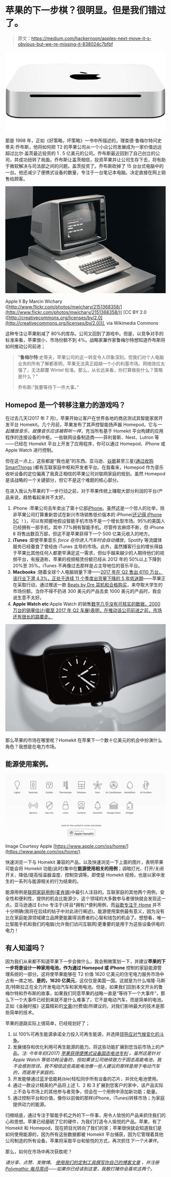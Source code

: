 # 苹果的下一步棋？很明显。但是我们错过了。

> 原文：<https://medium.com/hackernoon/apples-next-move-it-s-obvious-but-we-re-missing-it-838024c7bfbf>

![](img/0918987061762d942d6343785b01063b.png)

那是 1998 年，正如《好策略，坏策略》一书中所描述的，理查德·鲁梅尔特问史蒂夫·乔布斯，他将如何把 T2 的苹果公司从一个小众公司发展成为一家价值远远超过比尔·盖茨最近投资的 1 . 5 亿美元的公司。乔布斯最近回到了自己创立的公司，并成功扭转了局面。乔布斯让盖茨相信，投资苹果并让公司生存下去，将有助于微软解决与司法部之间的问题。盖茨投资了。乔布斯砍掉了 15 台台式电脑中的一台。他还减少了便携式设备的数量，专注于一台笔记本电脑。决定直接在网上销售给顾客。

![](img/4ead2416f800c1b9e136728f2160bbec.png)

Apple II By Marcin Wichary ([http://www.flickr.com/photos/mwichary/2151368358/](http://www.flickr.com/photos/mwichary/2151368358/)) [CC BY 2.0 ([http://creativecommons.org/licenses/by/2.0](http://creativecommons.org/licenses/by/2.0))], via Wikimedia Commons

这种专注让苹果削减了 80%的库存。公司又回到了游戏中。但是，以竞争对手的标准来看，苹果很小，市场份额不到 4%。战略家兼作家鲁梅尔特想知道乔布斯将如何推动公司前进；

> "**鲁梅尔特**:史蒂夫，苹果公司的这一转变令人印象深刻。但我们对个人电脑业务的所有了解都表明，苹果无法真正超越一个小的利基市场。网络效应太强了，无法颠覆 Wintel 标准。那么，从长远来看，你打算做些什么？策略是什么？”
> 
> 乔布斯:“我要等待下一件大事。”

## Homepod 是一个转移注意力的游戏吗？

在过去几天(2017 年 7 月)，苹果开始让客户在世界各地的商店测试其智能家居开发平台 Homekit。几个月前，苹果发布了其声控智能扬声器 Homepod，它与*一起播放音乐，就像音乐应该被聆听一样*，充当所有基于 Homekit 平台构建的应用程序的连接设备的中枢。一些联网设备制造商——菲利普斯、Nest、Lutron 等——已经在 Homekit 平台上开发了应用程序，你可以通过 Homepod、iPhone 或 Apple Watch 进行控制。

但在这一点上，这些都是“我也是”的东西。亚马逊、[谷歌](https://hackernoon.com/tagged/google)甚至三星([通过收购 SmartThings](https://www.recode.net/2014/8/14/11629890/internet-of-bling-samsung-buys-smartthings-for-200-million) )都有互联家庭中枢和开发者平台。在我看来，Homepod 作为音乐收听设备的定位偏离了我真正相信的苹果公司对联网家庭的规划。虽然 Homepod 是该战略的一个关键部分，但它不是这个难题的核心部分。

在进入我认为苹果的下一步行动之前，对于苹果传统上赚取大部分利润的平台/产品来说，趋势看起来并不太好。

1.  iPhone :苹果公司去年卖出了第十亿部[iPhone](https://www.apple.com/newsroom/2016/07/apple-celebrates-one-billion-iphones/)。虽然这是一个惊人的壮举，除非苹果公司打算重新尝试在新兴市场销售低价版本的 iPhone([还记得 iPhone 5C](https://www.theverge.com/2013/9/10/4714570/iphone-5c-release-date-specs-features-price-announcement) ！)，可以有把握地假设智能手机市场不是一个增长型市场。95%的美国人已经拥有一部手机，其中 77%拥有智能手机。尽管传言麻烦不断，但 iPhone 8 将售出数百万部，但这不是苹果获得下一个 500 亿美元收入的地方。
2.  **iTunes** :即使苹果音乐 *force 在你进入汽车时会自动播放*，Spotify 等流媒体服务已经蚕食了曾经由 iTunes 主导的市场。此外，虽然播客行业的增长得益于苹果比其他任何人都更早满足这一需求，但似乎越来越少的人期待他们的视频平台，有报道称，苹果的视频租赁份额已经从 2012 年的 50%以上下降到 20%至 35%。iTunes 不再像过去那样是占主导地位的音乐平台。
3.  **Macbooks** :随着全球个人电脑销量下滑——[2017 年在 Q2 售出 6110 万台，该行业下滑 4.3%，正处于连续 11 个季度出货量下降的 5 年低迷期](http://www.gartner.com/newsroom/id/3759964)——苹果正在采取行动，通过赠送一款 [Beats by Dre 耳机和合格购买](https://thenextweb.com/apple/2017/07/13/apples-giving-away-free-beats-headphones-on-mac-or-ipad-purchases/#.tnw_2Ih6uZWz)，来夺取大学生的市场份额。当你不得不扔进 300 美元的产品去卖 1000 美元的产品时，我会说生意不太好。
4.  **Apple Watch etc**:Apple Watch 的销售[数字几乎没有可核实的数据，2000 万台的销量估计(截至 2017 年 Q2 车展)表明，在推动该公司前进之前，市场还有很长的路要走。](http://fortune.com/2017/02/08/apple-watch-2016-sales/)

![](img/3f17718a6b0256ec60beceea500d571e.png)

那么苹果的市场在哪里呢？Homekit 在苹果下一个数十亿美元的机会中扮演什么角色？我想是在电力市场。

## 能源使用案例。

![](img/8856ffa656497fa6bb491602e2feb98d.png)

Image Courtesy Apple [https://www.apple.com/ios/home/](https://www.apple.com/ios/home/)

快速浏览一下与 Homekit 兼容的产品，以及快速浏览一下上面的图片，表明苹果可能会将 Homekit 功能(此时)集中在**能源使用相关的用例**；调暗灯光、打开/关闭开关、降低/提高恒温器温度、控制空调等。即使是 Homekit 视频，也是以家中发生的一系列与能源相关的行为结束的。

能源用例是[联网家庭用例(麦肯锡)](http://www.mckinsey.com/spContent/connected_homes/index.html)中最引人注目的。互联家庭的其他两个用例，安全性和便利性，提供的机会比能源少，这个领域的大多数参与者很快就会发现这一点。亚马逊通过 Echo 专注于(并且*拥有)*便利用例，而[谷歌专注于 Home](https://madeby.google.com/home/) 并不十分明确(我将在后续的帖子中对此进行阐述)。能源使用案例最有意义，因为没有比在家庭能源领域建立品牌更能赢得消费者的心智和钱包的机会了。想想看，唯一比智能手机和我们的电脑(允许我们访问互联网)更重要的是用于为这些设备供电的电力！

## 有人知道吗？

因为我们从来都不知道苹果下一步会做什么，我会稍微策划一下，并建议**苹果的下一步将是设计一种家用电池，作为通过 Homepod 或 iPhone** 控制的家庭能源管理系统的一部分。这将使苹果能够在 T2 价值 1620 亿美元的住宅电力服务市场中占有一席之地。**是的，1620 亿美元**，这仅仅是美国一国。这就是为什么埃隆·马斯克/特斯拉正在全力开发电动汽车和家用电池。但是，如果我们回到本文开头的鲁梅尔特和乔布斯的故事，如果我们同意苹果的战略一直是“等待下一个大事件”，那么下一个大事件已经到来就不是什么难事了。它不是电动汽车，而是简单的电池。正如《金融时报》这篇精彩的[文章](https://www.ft.com/content/32c31874-610b-11e7-8814-0ac7eb84e5f1?mhq5j=e1)(付费墙)所建议的，对我们影响最大的技术是那些简单的技术。

苹果的道路实际上很简单，已经规划好了；

1.  以 100%可再生能源承诺全力投入可再生能源，并选择[领导应对气候变化的斗争](https://www.apple.com/environment/)。
2.  发展储存和优化利用可再生能源的能力。将这些功能扩展到您当前市场上的产品。*注:* *今年年初(2017)* [*苹果获得便携式设备固态电池专利*](https://www.google.com/patents/US9553468?dq=Apple%27s+granted+patent+9,197,096&hl=en&sa=X&ved=0ahUKEwju8vKFiIbVAhVGMGMKHeLrAAUQ6AEIKzAB) *。虽然这是针对 Apple Watch 等低功耗设备的，但如果该公司继续致力于固态高能电池，我不会感到惊讶。我不相信这些高能电池像一些人建议的那样是用于电动汽车的，而是用于家庭的。*
3.  开发能够通过蓝牙低能耗(ble)轻松同步所有设备的芯片，并优化电池使用。
4.  通过一款设计精美的产品将上述 1、2 和 3 扩展到您客户的家中，该产品实际上不会与市场上的其他参与者竞争，但会在一个用例中添加新功能；能量。
5.  通过控制平台和价值，像你以前做的那样(iPhone，iTunes)转移市场；为家庭提供动力的能源。

归根结底，通过专注于智能手机之外的下一件事，用令人愉悦的产品来抓住我们的心和思想。苹果已经磨砺了它的硬件，为我们打造令人愉悦的产品。苹果，有了 Homekit 和 Homepod，现在把目光转向了我们的家；苹果很快就会知道我们是如何使用能源的，因为所有这些数据都被 Homekit 平台捕获，因为它管理着其他公司制造的所有设备。苹果将采取平台和愉悦的方式，再次抓住*下一个大事件*。

那么，如何在市场中再次获胜呢？

*请分享、点赞、发微博。* [*使用我们的定制工具撰写你自己的博客文章*](http://www.harperjacobs.com/writeyourownpost/) *，并注册* [*Polymathic 每月简讯*](https://www.getrevue.co/profile/seyifabo?utm_campaign=Issue&utm_content=forwarded&utm_medium=email&utm_source=Seyi+Fabode)*——如果你已经读到这里，我敢打赌你会喜欢这两个。*